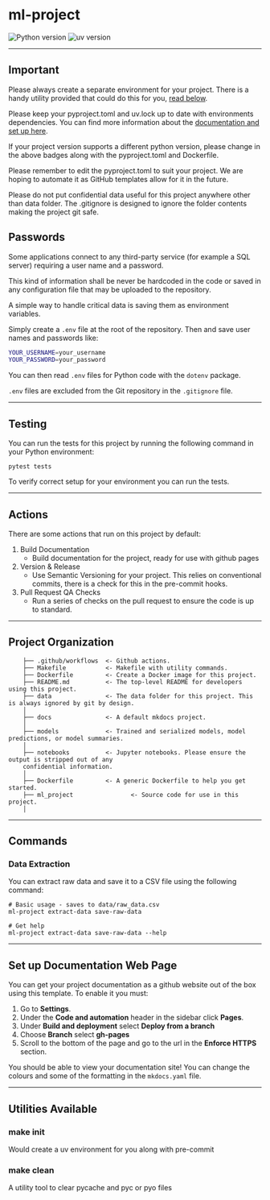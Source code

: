 # ml-project

![Python version](https://img.shields.io/badge/python-3.12-blue.svg)
![uv version](https://img.shields.io/badge/uv-%3E%3D0.5.0-purple.svg
)

--------

## Important

Please always create a separate environment for your project. There is a handy utility provided that could do
this for you, [read below](#make-init).

Please keep your pyproject.toml and uv.lock up to date with environments dependencies.
You can find more information about the [documentation and set up here](https://docs.astral.sh/uv/).

If your project version supports a different python version, please change in the above badges along with
the pyproject.toml and Dockerfile.

Please remember to edit the pyproject.toml to suit your project. We are hoping to automate it as GitHub templates
allow for it in the future.

Please do not put confidential data useful for this project anywhere other than data folder.
The .gitignore is designed to ignore the folder contents making the project git safe.

## Passwords

Some applications connect to any third-party service (for example a SQL server) requiring
a user name and a password.

This kind of information shall be never be hardcoded in the code or saved in any configuration
file that may be uploaded to the repository.

A simple way to handle critical data is saving them as environment variables.

Simply create a `.env` file at the root of the repository. Then and save user names and passwords
like:

```bash
YOUR_USERNAME=your_username
YOUR_PASSWORD=your_password
```

You can then read `.env` files for Python code with the `dotenv` package.

`.env` files are excluded from the Git repository in the `.gitignore` file.

--------

## Testing

You can run the tests for this project by running the following command in your Python environment:

```shell
pytest tests
```

To verify correct setup for your environment you can run the tests.

--------

## Actions

There are some actions that run on this project by default:

1. Build Documentation
    - Build documentation for the project, ready for use with github pages
2. Version & Release
    - Use Semantic Versioning for your project. This relies on conventional commits, there is a check for this in the pre-commit hooks.
3. Pull Request QA Checks
    - Run a series of checks on the pull request to ensure the code is up to standard.

--------

## Project Organization

```shell
    ├── .github/workflows  <- Github actions.
    ├── Makefile           <- Makefile with utility commands.
    ├── Dockerfile         <- Create a Docker image for this project.
    ├── README.md          <- The top-level README for developers using this project.
    ├── data               <- The data folder for this project. This is always ignored by git by design.
    │
    ├── docs               <- A default mkdocs project.
    │
    ├── models             <- Trained and serialized models, model predictions, or model summaries.
    │
    ├── notebooks          <- Jupyter notebooks. Please ensure the output is stripped out of any
    confidential information.
    │
    ├── Dockerfile         <- A generic Dockerfile to help you get started.
    ├── ml_project                <- Source code for use in this project.
    │
```

--------

## Commands

### Data Extraction

You can extract raw data and save it to a CSV file using the following command:

```shell
# Basic usage - saves to data/raw_data.csv
ml-project extract-data save-raw-data

# Get help
ml-project extract-data save-raw-data --help
```

--------

## Set up Documentation Web Page

You can get your project documentation as a github website out of the box using this template.
To enable it you must:

1. Go to **Settings**.
1. Under the **Code and automation** header in the sidebar click **Pages**.
1. Under **Build and deployment** select **Deploy from a branch**
1. Choose **Branch** select **gh-pages**
1. Scroll to the bottom of the page and go to the url in the **Enforce HTTPS** section.

You should be able to view your documentation site! You can change the colours and some of the formatting in the `mkdocs.yaml` file.

--------

## Utilities Available

### make init

Would create a uv environment for you along with pre-commit

### make clean

A utility tool to clear pycache and pyc or pyo files
